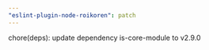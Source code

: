 ```yaml
---
"eslint-plugin-node-roikoren": patch
---
```


chore(deps): update dependency is-core-module to v2.9.0
